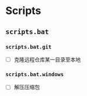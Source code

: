# Scripts

## `scripts.bat`

### `scripts.bat.git`

- [ ] 克隆远程仓库某一目录至本地

### `scripts.bat.windows`

- [ ] 解压压缩包
